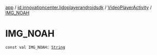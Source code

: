 [app](../../index.md) / [id.innovationcenter.lidoplayerandroidsdk](../index.md) / [VideoPlayerActivity](index.md) / [IMG_NOAH](./-i-m-g_-n-o-a-h.md)

# IMG_NOAH

`const val IMG_NOAH: `[`String`](https://kotlinlang.org/api/latest/jvm/stdlib/kotlin/-string/index.html)